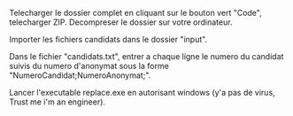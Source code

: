 Telecharger le dossier complet en cliquant sur le bouton vert "Code", telecharger ZIP. Decompreser le dossier sur votre ordinateur.

Importer les fichiers candidats dans le dossier "input".

Dans le fichier "candidats.txt", entrer a chaque ligne le numero du candidat suivis du numero d'anonymat sous la forme "NumeroCandidat;NumeroAnonymat;".

Lancer l'executable replace.exe en autorisant windows (y'a pas de virus, Trust me i'm an engineer).
